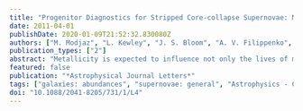 ```yaml
---
title: "Progenitor Diagnostics for Stripped Core-collapse Supernovae: Measured Metallicities at Explosion Sites"
date: 2011-04-01
publishDate: 2020-01-09T21:52:32.830080Z
authors: ["M. Modjaz", "L. Kewley", "J. S. Bloom", "A. V. Filippenko", "D. Perley", "J. M. Silverman"]
publication_types: ["2"]
abstract: "Metallicity is expected to influence not only the lives of massive stars but also the outcome of their deaths as supernovae (SNe) and gamma-ray bursts (GRBs). However, there are surprisingly few direct measurements of the local metallicities of different flavors of core-collapse SNe (CCSNe). Here, we present the largest existing set of host-galaxy spectra with H II region emission lines at the sites of 35 stripped-envelope CCSNe. We derive local oxygen abundances in a robust manner in order to constrain the SN Ib/c progenitor population. We obtain spectra at the SN sites, include SNe from targeted and untargeted surveys, and perform the abundance determinations using three different oxygen-abundance calibrations. The sites of SNe Ic (the demise of the most heavily stripped stars, having lost both H and He layers) are systematically more metal rich than those of SNe Ib (arising from stars that retained their He layer) in all calibrations. A Kolmogorov-Smirnov test yields the very low probability of 1% that SN Ib and SN Ic environment abundances, which are different on average by åisebox-0.5ex 0.2 dex (in the Pettini &amp; Pagel scale), are drawn from the same parent population. Broad- lined SNe Ic (without GRBs) occur at metallicities between those of SNe Ib and SNe Ic. Lastly, we find that the host-galaxy central oxygen abundance is not a good indicator of the local SN metallicity; hence, large-scale SN surveys need to obtain local abundance measurements in order to quantify the impact of metallicity on stellar death."
featured: false
publication: "*Astrophysical Journal Letters*"
tags: ["galaxies: abundances", "supernovae: general", "Astrophysics - Cosmology and Extragalactic Astrophysics", "Astrophysics - Solar and Stellar Astrophysics"]
doi: "10.1088/2041-8205/731/1/L4"
---
```


